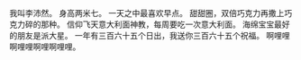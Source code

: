 我叫李沛然。
身高两米七。
一天之中最喜欢早点。
甜甜圈，双倍巧克力再撒上巧克力碎的那种。
信仰飞天意大利面神教，每周要吃一次意大利面。
海绵宝宝最好的朋友是派大星。
一年有三百六十五个日出，我送你三百六十五个祝福。
啊哩哩啊哩哩啊哩啊哩哩。

